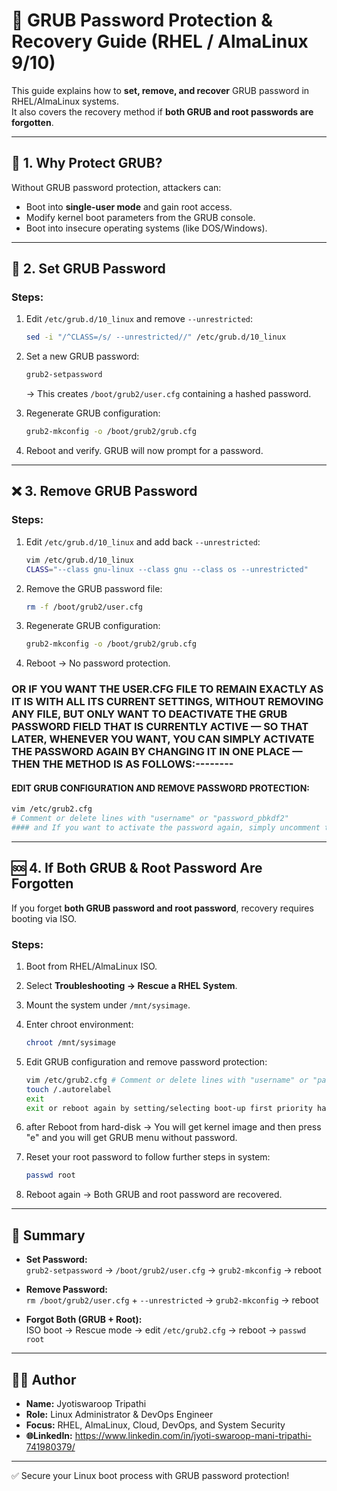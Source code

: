# 🔐 GRUB Password Protection & Recovery Guide (RHEL / AlmaLinux 9/10)

This guide explains how to **set, remove, and recover** GRUB password in RHEL/AlmaLinux systems.  
It also covers the recovery method if **both GRUB and root passwords are forgotten**.

---

## 🚀 1. Why Protect GRUB?

Without GRUB password protection, attackers can:
- Boot into **single-user mode** and gain root access.
- Modify kernel boot parameters from the GRUB console.
- Boot into insecure operating systems (like DOS/Windows).

---

## 🔑 2. Set GRUB Password

### Steps:
1. Edit `/etc/grub.d/10_linux` and remove `--unrestricted`:
   ```bash
   sed -i "/^CLASS=/s/ --unrestricted//" /etc/grub.d/10_linux
   ```

2. Set a new GRUB password:
   ```bash
   grub2-setpassword
   ```
   → This creates `/boot/grub2/user.cfg` containing a hashed password.

3. Regenerate GRUB configuration:
   ```bash
   grub2-mkconfig -o /boot/grub2/grub.cfg
   ```

4. Reboot and verify. GRUB will now prompt for a password.

---

## ❌ 3. Remove GRUB Password

### Steps:
1. Edit `/etc/grub.d/10_linux` and add back `--unrestricted`:
   ```bash
   vim /etc/grub.d/10_linux
   CLASS="--class gnu-linux --class gnu --class os --unrestricted"
   ```

2. Remove the GRUB password file:
   ```bash
   rm -f /boot/grub2/user.cfg
   ```

3. Regenerate GRUB configuration:
   ```bash
   grub2-mkconfig -o /boot/grub2/grub.cfg
   ```

4. Reboot → No password protection.

### OR IF YOU WANT THE USER.CFG FILE TO REMAIN EXACTLY AS IT IS WITH ALL ITS CURRENT SETTINGS, WITHOUT REMOVING ANY FILE, BUT ONLY WANT TO DEACTIVATE THE GRUB PASSWORD FIELD THAT IS CURRENTLY ACTIVE — SO THAT LATER, WHENEVER YOU WANT, YOU CAN SIMPLY ACTIVATE THE PASSWORD AGAIN BY CHANGING IT IN ONE PLACE — THEN THE METHOD IS AS FOLLOWS:--------

####  EDIT GRUB CONFIGURATION AND REMOVE PASSWORD PROTECTION:
   ```bash
   vim /etc/grub2.cfg
   # Comment or delete lines with "username" or "password_pbkdf2"
   #### and If you want to activate the password again, simply uncomment this line of code — that’s it.
   ```



---

## 🆘 4. If Both GRUB & Root Password Are Forgotten

If you forget **both GRUB password and root password**, recovery requires booting via ISO.

### Steps:
1. Boot from RHEL/AlmaLinux ISO.  
2. Select **Troubleshooting → Rescue a RHEL System**.  
3. Mount the system under `/mnt/sysimage`.  
4. Enter chroot environment:
   ```bash
   chroot /mnt/sysimage
   ```

5. Edit GRUB configuration and remove password protection:
   ```bash
   vim /etc/grub2.cfg # Comment or delete lines with "username" or "password_pbkdf2"
   touch /.autorelabel
   exit
   exit or reboot again by setting/selecting boot-up first priority hard-disk from BIOS boot menu Because your system was currently booted from the ISO image…
   ```

6. after Reboot from hard-disk → You will get kernel image and then press "e" and you will get GRUB menu without password.  
7. Reset your root password to follow further steps in system:
   ```bash
   passwd root
   ```

8. Reboot again → Both GRUB and root password are recovered.

---

## 📌 Summary

- **Set Password:**  
  `grub2-setpassword` → `/boot/grub2/user.cfg` → `grub2-mkconfig` → reboot  

- **Remove Password:**  
  `rm /boot/grub2/user.cfg` + `--unrestricted` → `grub2-mkconfig` → reboot  

- **Forgot Both (GRUB + Root):**  
  ISO boot → Rescue mode → edit `/etc/grub2.cfg` → reboot → `passwd root`  

---

## 👨‍💻 Author

- **Name:** Jyotiswaroop Tripathi  
- **Role:** Linux Administrator & DevOps Engineer  
- **Focus:** RHEL, AlmaLinux, Cloud, DevOps, and System Security
- **🌐LinkedIn:** https://www.linkedin.com/in/jyoti-swaroop-mani-tripathi-741980379/
  

---

✅ Secure your Linux boot process with GRUB password protection!  

